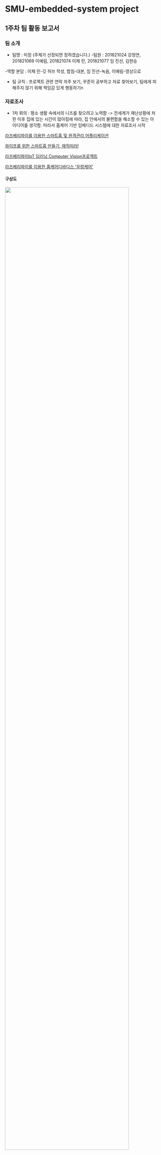 # SMU-embedded-system project

## 1주차 팀 활동 보고서

### 팀 소개
- 팀명 : 미정 (주제가 선정되면 정하겠습니다.)
-팀원 : 201821024 강정연, 201821069 이예림, 201821074 이채 린, 201821077 임 진선,  김현승

 -역할 분담 : 이채 린-깃 허브 작성, 합침-대본, 임 진선-녹음, 이예림-영상으로
- 팀 규칙 : 프로젝트 관련 연락 자주 보기, 꾸준히 공부하고 자료 찾아보기, 팀에게 피해주지 않기 위해 책임감 있게 행동하기n

### 자료조사
* 1차 회의 : 평소 생활 속에서의 니즈를 찾으려고 노력함 -> 전세계가 재난상황에 처한 이후 집에 있는 시간이 많아짐에 따라, 집 안에서의 불편함을 해소할 수 있는 아이디어를 생각함.
따라서 홈케어 기반 임베디드 시스템에 대한 자료조사 시작


[라즈베리파이를 이용한 스마트홈 및 원격관리 어플리케이션](https://1d1cblog.tistory.com/m/45)

[와이프를 위한 스마트홈 만들기, 매직미러!](https://youtu.be/0h0ULAXlm7w)

[라즈베리파이IoT 딥러닝 Computer Vision프로젝트](https://www.youtube.com/watch?v=6oBZPW8spgA)

[라즈베리파이를 이용한 홈케어디바디스 '우렁케어'](https://github.com/wjrmffldrhrl/UleungCare)

#### 구상도

<img src="https://user-images.githubusercontent.com/62593236/92331952-1b8a0b80-f0b5-11ea-8da9-a95e5b7da5ed.png" width="90%"></img>

* 문제점 : 홈케어와 하드웨어를 접목시키는 것이 어려움. 무인자동차를 기반으로 한 자동화 로봇을 통해 집 안의 상태를 확인하고, 앱으로 데이터를 전달하여 사람에게 알려주면 
앱을 통해 집안의 사물을 제어할 수 있도록(에어컨키기, 제습기키기, 조명키기 등)하려했으나,  앱을 통해 사물을 제어하는 기술의 성공가능성에 대한 의문점을 갖게 됨. 또, 로봇의 필요성에 대한 의문점이 생김( 집안의 상태를 알려준 뒤, 그 다음의 액션이 딱히 떠오르지않음). 홈케어와 하드웨어의 접목 외에 다른 아이디어를 생각해보기로하여 2차 회의 시작.


* 2차 회의 : 코로나 상황이 심각해짐에 따라 이 생활 속의 니즈가 떠오름. 아직 마스크를 필수로 챙겨야 하는 생활이 익숙치 않기 때문에
나이가 드신 분들을 포함한 많은 사람들이 마스크를 두고 나가 밖에서 급하게 새 마스크를 사는 일이 빈번하게 발생함.
이제 코로나는 빠른시일내에 사라지기 어려운 상황으로 보여짐으로 생활 속에서의 대처가 자연스러워짐.

#### 구상도 

<img src="https://user-images.githubusercontent.com/62593236/92330566-d6f97280-f0aa-11ea-99cc-64b3d537cc5f.png" width="90%"></img>

신발장 벽에 부착된 대시보드디바이스와 마스크 살균기 박스, 손소독제로 구성되어 있음.

외출 시 열감지 센서에 사람이 인식되면 대시보드에서 '마스크를 착용하세요'라는 멘트가 나오도록 설정하고, 
똑같이 집에 들어오는 것이 인식되면 대시보드에서 '소독제를 사용한 후 마스크를 살균기에 넣으세요'라는 멘트가 나오도록 설정할 것임.
대시보드에는 이 외에도 수동으로 살균기가 작동하도록 버튼이 제작돼있고, 코로나 관련 소식을 담아놓도록 제작할 것임.
(위는 초기 구상도이며, 기능을 더 추가하고 구체화 할 것임. 좀 더 시간을 들이면 더 나은 아이디어가 나올 것으로 예상됨.)

* 문제점 : 취지나 아이디어는 좋으나 프로젝트의 난이도가 쉬운 것 같음. 좀 더 난이도 있게 하고싶은 아쉬움이 남음.

기타 아이디어 : 미리 앱으로 등록한 내 커피 레시피를 얼굴인식을 통해 취향에 맞는 커피를 제조해주는 기계 (가정, 직장 등등에서 사용가능)

### 주제선정
후보
1. 홈케어 디바이스
2. 얼굴인식 기반 커피머신
3. 코로나 깜빡이 디바이스
(교수님의 조언이 필요합니다.)

### 회의과정

회의는 디스코드 프로그램 사용.

<img src="https://user-images.githubusercontent.com/62593236/92319405-bb627d80-f052-11ea-8499-92e8e4e24914.png" width="90%"></img>


## 2주차 팀 활동 보고서
-역할 분담 : 이채린 – 대본 작성, 이예림 – 자료조사 및 깃 허브 작성, 임진선 – 발표 영상 녹음, 김현승 – 자료조사 및 깃 허브 작성, 강정연 – 자료조사 및 깃 허브 작성 .

### 주제 선정
1주차에서 나온 얼굴인식 기반 커피머신 아이디어에서 기술적인 어려움과 구체적인 아이디어 구상에서 어려움을 겪어 이와 비슷한 새로운 아이디어 구상.

1번째 주제 : 1차 회의에서는 딥러닝을 기반으로 한 카메라로 사람 얼굴을 인식해 표정과 감정을 데이터로 받아들여 라즈베리파이로 데이터를 각각 분석해 그에 맞는 음료를 추천 및 뽑아주는 임베디드 시스템 설계. 음료 제작 기계는 아두이노를 사용해서 제작

구상도 

<img src="https://user-images.githubusercontent.com/70967826/93000087-e1ab8000-f560-11ea-87fd-2e28bfa5ca1a.png" width=70%></img>

### 자료 조사 

[파이썬 강좌 – 딥러닝으로 표정 인식하기](https://m.blog.naver.com/roboholic84/221633210887)

[얼굴 표정인식을 통한 사용자 감정 케어](https://ausome.tistory.com/6)

[라즈베리파이를 이용한 칵테일 제조기 알콜램프](https://youtu.be/WO7iVxId79U)

[라즈베리파이를 이용한 칵테일 제조기 알콜램프](http://eswcontest.or.kr/bbs/download.php?tbl=award&no=1411)

### 문제점
카메라로 사람 얼굴을 인식한 뒤 딥러닝을 통한 표정 인식 과정에서 다양한 표정을 성공적으로 데이터화 하는 기술의 성공가능성에 대한 의문점을 가짐. 

2번째 주제 : 라즈베리파이를 이용해 취향과 기호에 맞게 음료를 제조할 수 있는 기계와 그 기계를 직접 제어할 수 있는 어플리케이션 제작. 추가로 단순 음료 제조뿐만 아니라 원하는 레시피를 직접 입력하는 기능이나 원하는 시간에 맞춰 음료를 제조할 수 있는 예약 기능 등과 같은 기능 추가

구상도 

<img src="https://user-images.githubusercontent.com/70967826/93000083-dd7f6280-f560-11ea-96bb-edbb70e09a47.png" width=70%></img>
<img src="https://user-images.githubusercontent.com/70967826/93000085-e112e980-f560-11ea-874e-89cb617a038d.png" width=70%></img>
<img src="https://user-images.githubusercontent.com/70967826/93000086-e112e980-f560-11ea-921c-80cf74452647.png" width=70%></img>

### 자료 조사 

[라즈베리파이와 어플을 이용한 임베디드 시리얼 제조기](https://www.youtube.com/watch?v=iAL7O1oMXZU&feature=youtu.be)

[라즈베리파이 서브모터 음료 디스펜서](https://www.youtube.com/watch?v=Va_HRMmJt-g)

[Rasberry Pi Smart Bartender](https://youtu.be/2DopvpNF7J4)

[라즈베리파이 컨트롤러 자동 드링크 바텐더 분배](https://ko.howtodogood.com/49472-Raspberry-pi-Controller-Automatic-Drink-Dispensing-66)

[Make your own crude Cocktail Machine](https://www.youtube.com/watch?v=Z7GkGeZrb2Y)

[Cocktails based on your mood created by a Raspberry Pi bartender](https://www.youtube.com/watch?v=8q_5STFzJ6c)

문제점 : 부족한 기능 구성. 그러므로 복잡하고 높은 수준의 난이도에 맞는 추가적인 아이디어 구상이 필요함


### 회의 과정

회의는 디스 코드 프로그램 사용


## 3주차 팀 활동 보고서

- 역할분담 : 이채린,이예림 - 깃허브 작성, 강정연 - 대본작성, 임진선 - 녹음 및 영상제작

- 회의내용 

 2주차 회의에서 나왔던 2개의 주제와 2주차 보고서에 대한 교수님의 피드백을 바탕으로 최종 작품회의를 진행하였습니다.
 회의 중 ① 딥 러닝과 어플 또는 모니터를 만드는 계획과 ② 어플과 라즈베리 파이를 사용하여 기계를 만드는 계획 인 주제가 나 왔습니다. 
주제들의 기능성 이랑 난이도 체계를 고려해 주제를 선정 하여 아래와 같은 계획으로 진행할 예정입니다.

 카메라로 표정을 인식하는 딥 러닝 기술을 표정 정보를 받아옴. 
받아온 정보를 직접 제작한 어플에 전송함.
 1. 딥러닝을 통해 받아온 표정인식 정보
 2. 나이
 3. 성별
 4. 현재 날씨 등등
 표정인식 정보외에 위와같은 정보를 사용자로부터 받아 어플에 저장한 뒤, 데이터 통계를 통해 음료를 추천해준다.
 추천해준 음료를 기계가 라즈베리파이를 사용하여 만든 기계로 제조해준다.
 
 ### 전체 흐름도 예시
 
 어플에 있는 두 가지 선택지 중 자신이 원하는 기능을 선택한다.
 
 만약 내가 내 레시피에 따른 음료를 만들고싶다면, choosing a recipe 를 누르고 2주차 보고서에 있는 구상도에 맞춰 진행하면 된다.
 
 <img src="https://user-images.githubusercontent.com/62593236/93715219-0c21bc80-fba3-11ea-9674-30b6f742edd9.png" width="30%"></img>
 
 만약 추천음료를 받고싶다면 recommend drinks를 누르고 기계에 부착된 카메라에 얼굴을 갖다댄다. 
 
 <img src="https://user-images.githubusercontent.com/62593236/93715301-763a6180-fba3-11ea-8b15-086fc508d50f.png" width="40%"></img>
 
 얼굴이 인식되어 표정분석 결과가 어플에 띄워지면 설문을 진행하고 save를 누르면 추천음료가 나온다.
 
 <img src="https://user-images.githubusercontent.com/62593236/93715374-d7facb80-fba3-11ea-8978-95c7e3c77a20.png" width="70%"></img>

 ### 역할 분담 및 계획

- 역할 분담 : 딥러닝 - 강정연, 김현승  /  기계제조 - 이예림, 임진선  /  어플 - 이채린

1. 딥러닝 : 라즈베리파이와 카메라를 연결해 사용자의 얼굴을 데이터로 받아들이는 것을 할 계획입니다.
2. 기계제작 : 라즈베리파이를 사용해 음료를 제조할 수 있는 기계를 만들 계획입니다.
3. 어플 : 전체적인 어플 틀을 만들어 딥러닝 정보를 가져올 수 있게 만들 계획입니다.

 

### 회의 과정
회의는 디스코드 프로그램 사용

# 4주차 팀 활동 보고서

- 역할 분담 : 깃허브작성 - 김현승, 대본 작성 - 이예림,  녹음 및 영상 제작 - 임진선

## 팀 구성

팀명 : Make your drinks(팀장 : 이채린)

딥러닝 - 강정연, 김현승

기계 제조 - 임진선, 이예림

어플 - 이채린

## 회의 내용

1. 음료는 아이스 아메리카노, 바닐라 라떼, 헤이즐넛 라떼, 아이스티, 포도주스, 오렌지주스로 7종류의 음료로 결정하였습니다.
총 필요한 재료는 커피 원액, 아이 스티 원액, 물, 우유, 헤이즐넛 시럽, 바닐라 시럽, 포도 주스, 오렌지 주스가있습니다.

2. 기계 제작시 아두이노와 라즈베리파이 둘 중 무엇을 사용할지 고민하다 회의 결과 라즈베리파이를 사용하기로 했다.
이 기계를 개인용으로 사용할지 상업용으로 사용할지 회의했는데 상업용으로 사용하기로 결정이 났다.

3. 2주차에서 다뤘던 시간예약을 활용하는 기능은 사용하지 않기로 결정했다.


## 이번 주 활동 내용
### 딥러닝

1.라즈베리파이 설치
sd카드에 https://www.raspberrypi.org/downloads/ 링크에서 다운받은 라즈베리파이os 설치
sd카드를 라즈베리파이3 모델에 꽂아준 뒤 라즈베리파이와 컴퓨터용 모니터를 hdmi로 연결

2.라즈베리파이 웹캠 연결

<img src="https://user-images.githubusercontent.com/70967826/94369747-911e5000-0126-11eb-821b-10bd56809e44.png" width=50%></img>

라즈베리파이 웹캠을 usb로 연결 후 fswebcam명령어를 이용해 사진촬영 동작 코드 작성

<img src="https://user-images.githubusercontent.com/70967826/94369771-b612c300-0126-11eb-991f-875450fd06e4.png" width=50%></img>

라즈베리파이와 웹캠을 위 와 같은 명령어로 촬영한 사진

3.opencv 설치

실시간 동영상 촬영과 촬영 하는 동시에 얼굴을 인식하기 위한 opencv 프로그램 설치

http://makeshare.org/bbs/board.php?bo_table=raspberrypi&wr_id=92

위 링크에 나온 내용을 토대로 opencv설치

<img src="https://user-images.githubusercontent.com/70967826/94369779-c034c180-0126-11eb-99f2-0e8f9701e06e.png" width=50%></img>

opencv가 정상적으로 설치됬는지 확인

### 기계 제조

기계 제작에 필요한 재료들을 생각해본 후 교수님께 재료들을 어떤 방법으로 구매할 수 있는지 피드백을 구함

### 어플

앱 로딩화면이 2초 나타난 후 메인페이지 화면으로 이동

<img src="https://user-images.githubusercontent.com/70967826/94380278-e03ca300-016f-11eb-8733-66ea4765b4de.png" width=30%></img>

구상도대로 음료 추천받기와 직접 제조하기 버튼을 만들어 사용자에게 선택할 수 있게 함 firebase와 app을 연동시켜놓았음.

<img src="https://user-images.githubusercontent.com/70967826/94380288-eaf73800-016f-11eb-85e0-3bec4d86b568.png" width=30%></img>


## 다음 주 활동 계획
### 딥러닝
라즈베리파이와 opencv 프로그램을 이용해 동영상 촬영 및 얼굴인식 기능 구현
### 기계 제조
기계제작팀은 여태까지 회의했던 내용을 토대로 구상도를 구상해 그려보고, 기계제작에 필요한 재료와 부품들을 찾아본 후 다음 회의를 통해 구체적인 구상도를 구상한 후 제작에 필요한 재료와 부품들을 찾아 목록을 만들어 교수님께 제출할 계획입니다.
### 어플
설문조사 폼 구성 및 안드로이드와 파이어베이스 연결하여 데이터 저장

## 5주차 팀 활동 보고서

- 역할 분담 : 강정연 - 깃허브작성, 이채린 - 대본작성, 김현승 -발표 녹음 및 영상 제작

## 회의 내용
 1. 기계 구상 과정에서 음료 제어에 사용할 부품에 대한 두 가지 방안 고려.
  - 워터 펌프를 이용한 제어 : 아두이노 워터 펌프를 쉽게 제어하기 위한 아두이노 모터 드라이브 사용. 모터 드라이버 제어를 위한 코딩과 그 후 모터와 기압차를 이용해 아두이노
                             워터 펌프를 통해 음료를 빨아들이는 방법 구상. 워터 펌프에 관한 정확한 부품 종류와 가격에 대한 추가적인 조사 예정
                             
  - 서보 모터를 위한 제어 : 음료 배출구를 호스로 제작한 뒤, 아두이노 서보 모터의 움직임을 제어할 수 있는 코드를 작동해 호스 제어. 정상적인 음료 배출을 위한 호스와 
                          서보 모터의 결합 방법 구상 예정.
                          
 2. 라즈베리파이와 카메라의 정상적인 작동에 계속해서 문제가 생기기 때문에 문제 해결을 위한 추가적인 방법 모색과 추가로 필요한 부품을 구매해 라즈베리파이 환경구축에
    지장이 없도록 노력 필요.

 3. 위 두 내용에서 추가로 구매가 필요하다고 생각이 되는 부품 정리.(라즈베리파이캠,랜 케이블, 아두이노 서보 모터, 아두이노 워터 펌프, 아두이노 모터 드라이버.. 등)

## 이번 주 활동 내용

### 어플

- 음료 레시피 선택을 위한 폼 구성 및 안드로이드와 파이어베이스를 연결하여 데이터 저장이 가능하도록 제작.

<img src="https://user-images.githubusercontent.com/70554317/95019739-17e0a900-06a2-11eb-9cd5-014b5cd5db97.png" width=30%></img>

음료 종류별로 버튼을 설정하여 페이지마다 자신이 원하는 레시피를 제조할 수 있도록 제작.

<img src="https://user-images.githubusercontent.com/70554317/95019767-39419500-06a2-11eb-95fd-f81e29d13351.png" width=30%></img>

음료 카테고리를 선택한 뒤 음료 제조에 필요한 물과 커피원액의 입력 및 사람마다 데이터 저장을 위한 이름을 입력할 수 있도록 제작 ,
그 후 start버튼을 누르면 기계가 작동하도록 제작.

<img src="https://user-images.githubusercontent.com/70554317/95019780-465e8400-06a2-11eb-8fe5-6c471b4878bc.png" width=30%></img>

위에서 입력한 정보들을 버튼을 누름과 동시에 Firebase Realtime database에 데이터가 저장되도록 설정.     

### 딥러닝

- 라즈베리파이와 웹캠을 연결해 웹캠이 사람 얼굴을 찾아 얼굴만 인식이 가능하도록 가동.

<pre>
$ sudo apt-get install git
$ git clone https://github.com/insung3511/OpenCV_Face_detection_code.git
$ cd openCV_Face_detection_code/openCV_EYE/
$ python face_eye_detection.py
</pre>
</br>

웹캠과 정상적으로 연결된 라즈베리파이에 명령어로 소스를 가져오기위한 프로그램을 sudo apt-get install git로 다운로드.
git clone명령어로 웸캡 작동을 위한 소스 프로그램을 가져와 로컬에 복사본을 생성.
opencv프로그램을 python을 이용하여 카메라가 사람 얼굴을 인식하도록 실행.

(라즈베리파이 작동 환경에서 문제가 생겨  연결 문제를 해결한 뒤 활동 과정과 활동 사진 캡처가 불가능하여 추후에 재업로드 예정)

### 기계 제조

- 구체적인 구상도 제작과 그에 관한 부품 조사와, 각 부품에 따른 기능 구상

<img src="https://user-images.githubusercontent.com/70554317/95021237-bcff7f80-06aa-11eb-8320-2e4af7897c96.jpg" width=90%></img>

아두이노 워터 펌프를 이용해 음료가 담긴 병에서 기압차와 모터를 이용해 음료를 배출해내는 방법 구상.

<img src="https://user-images.githubusercontent.com/70554317/95021271-f9cb7680-06aa-11eb-8d5a-44f254b6435e.jpg" width=80%></img>

아두이노 서보 모터를 이용한 호스제어를 통해 음료 배출을 제어하는 방법 구상.

제품 구매 시 서보 모터와 워터 펌프 두가지를 다 구매해 각각 제작후 가동해본뒤, 기계 작동에 지장이 없는쪽으로 부품을 선택해 제작 예정.

## 6주차 팀 보고서

- 역할 분담 : 강정연 - 깃허브작성, 김현승 - 대본작성, 임진선 -발표 녹음 및 영상 제작

## 이번주 활동 

### 딥 러닝

- 딥 러닝에서의 정상적인 데이터셋 활동이 시작되면 그에 맞춰 데이터를 받아올 수 있는 방법 연구 예정.

정상적인 프로그램 설치를 위해 기본적으로 라즈베리파이 업데이트 및 업그레이드를 해줌.

<pre>
$ sudo apt-get update
$ sudo apt-get upgrade
</pre>
</br>

웹 서버로부터 Miniconda3 설치 프로그램 콘텐츠를 가져오기 위해 wget명령어를 사용해 Miniconda3 설치 프로그램 패키지 다운.

<pre>
$ wget http://repo.continuum.io/miniconda/Miniconda3-latest-Linux-armv7l.sh
</pre>
</br>

md5sum명령어를 이용하여 다운로드한 파일의 이상유무 확인.

<pre>
$ sudo md5sum Miniconda3-latest-Linux-armv7l.sh
</pre>
</br>

다운받은 Miniconda3 설치 프로그램 실행하여 Miniconda3 설치(설치 파일 경로 = /home/pi/miniconda3).

<pre>
$ sudo /bin/bash Miniconda3-latest-Linux-armv7l.sh
</pre>
</br>

설치가 완료된 후 nano 편집기로 Miniconda3 실행파일에 들어감(본 파일의 끝에 export PATH="/home/pi/miniconda3/bin:$PATH" 추가).

<pre>
$ sudo nano /home/pi/.bashrc
</pre>
</br>

실행파일 실행.

<pre>
$ source ~/.bashrc
</pre>
</br>

conda --version을 입력해 정상적으로 설치 되었음을 확인.

![2020-10-11-235521_631x449_scrot](https://user-images.githubusercontent.com/70554317/95682567-d2cbf200-0c20-11eb-901e-dd49ec462439.png)

- 아나콘다 설치 후 실행 과정에서 이전에 설치한 opencv프로그램 작동이 안됨, 그 이유가 웸캠 실행에 필요한 파이썬 버전이 아나콘다와 opencv 서로 안맞음. 이 문제 해결 완료 후 본격적인 딥 러닝 활동 시작 예정.

### 기계 제조

- 음료 제조 기계에 필요한 구상 완성과 그에 맞는 부품 구매. 

<img src="https://user-images.githubusercontent.com/70554317/95021237-bcff7f80-06aa-11eb-8320-2e4af7897c96.jpg" width=90%></img>

<img src="https://user-images.githubusercontent.com/70554317/95021271-f9cb7680-06aa-11eb-8d5a-44f254b6435e.jpg" width=80%></img>

부품 목록(표기된 가격은 배송비가 포함되어 있는 가격이 아닙니다.)

부품 | 상세 | 가격 | 참고 
---- | ---- | ---- | ----
우드락 | 5T 60x90cm 10장 비접착 1개 | 15000원 | https://smartstore.naver.com/dnara/products/2309183053
우드락본드 | 2개 | 2400원 | https://smartstore.naver.com/dnara/products/2478819744
하드보드지 | 2절지 5장 1개 | 7500원 | https://smartstore.naver.com/dnara/products/2441815695
워터펌프 & 실리콘 호수 | (옵션선택) 흡입구, 토출구호스 둘 다  1m(d5 X D8 X 1.5T) 1개 | 15,950원 | https://www.devicemart.co.kr/goods/view?no=1326767
서보모터 | 1개 | 6800원 | http://m.techshenzhen.com/goods/goods_view.php?goodsNo=1000000605
글루건 & 글루스틱 | GR-20 글루건 1개 7.3 투명 (10개/26cm)  1개 | 7300원 | https://daisomall.co.kr/shop/goods_view.php?id=0001763633&cid=&depth=&search_text=%EA%B8%80%EB%A3%A8%EA%B1%B4

- 본 부품들이 도착한 뒤 본격적인 기계 제조에 앞서 본 부품들의 작동 원리와 작동을 위한 지식과 정보를 찾아보고 공부할 예정.

### 어플

- 음료 선택을 위한 폼 구성에서 추가로 메뉴 구성.

<img src="https://user-images.githubusercontent.com/70554317/95695215-e30bbd80-0c70-11eb-9bf5-9f9b4ca25a42.png" width=30%></img>

<img src="https://user-images.githubusercontent.com/70554317/95695236-059dd680-0c71-11eb-865b-9fc8c128412c.png" width=30%></img>

<img src="https://user-images.githubusercontent.com/70554317/95695246-11899880-0c71-11eb-8872-3e132aef05f0.png" width=30%></img>

<img src="https://user-images.githubusercontent.com/70554317/95695252-19e1d380-0c71-11eb-9264-01618b543584.png" width=30%></img>

- 딥 러닝에서의 정상적인 데이터셋 활동이 시작되면 그에 맞춰 데이터를 받아올 수 있는 방법 연구 예정.


## 7주차 팀 보고서

 - 역할 분담 : 이예림 - 깃허브작성, 강정연 - 대본작성, 임진선 - 발표 녹음 및 영상 제작

## 이번주 활동

### 딥 러닝
 - 라즈베리파이와 노트북 랜선연결을 시도하였음.
 - 딥 러닝에 필요한 라이브 코드와 딥 러닝에 필요한 통계 데이터와 문서를 공유하기 위해 라즈베리파이에 jupyter notebook 설치하였음.

설치에 필요한 라즈베리파이 업데이트를 해줌.

<pre>
$ sudo apt-get update
</pre>
</br>

설치에 필요한 python 라이브러리들을 설치해줌.
또한, pip도 최신버전으로 업그레이드까지 해준 뒤 재부팅을 해줌.

<pre>
$ sudo apt-get install python3-matplotlib -y
$ sudo apt-get install python3-scipy -y
$ sudo pip3 install --upgrade pip
$ sudo reboot
</pre>
</br>

재부팅이 완료되면 pip를 이용하여  jupyter notebok을 설치해줌.

<pre>
$ sudo pip3 install jupyter
</pre>
</br>

jupyter notebook 실행을 위한 명령어를 입력해줌. (라즈베리파이의 ip주소는 ifconfig명령어로 확인)
실행할 때 ip주소를 지정해주고 ssh 연결 상태이므로 "--no-browser" 플래그를 통해 인터넷 창이 켜지지 않도록 함.
그렇지 않으면 display관련 에러가 나면서 jupyter notebook이 꺼짐

<pre>
$ jupyter-notebook --ip="라즈베리파이 ip 주소" --no-browser
</pre>
</br>

위의 명령어를 입력하면 다음과 같은 내용이 출력됨

<pre>
[I 11:42:23.596 NotebookApp] Writing notebook server cookie secret to /run/user/1000/jupyter/notebook_cookie_secret
[I 11:42:33.408 NotebookApp] Serving notebooks from local directory: /home/pi
[I 11:42:33.409 NotebookApp] The Jupyter Notebook is running at:
[I 11:42:33.409 NotebookApp] 
http://192.168.0.17:8888/?token=4aaf5f14fa5d7c93bb0c49c16ae3d0af5d106ea465a2e771
[I 11:42:33.409 NotebookApp] Use Control-C to stop this server and shut down all kernels (twice to skip confirmation).
[C 11:42:33.431 NotebookApp]

    To access the notebook, open this file in a browser:
        file:///run/user/1000/jupyter/nbserver-9071-open.html
    Or copy and paste one of these URLs:
        http://192.168.0.17:8888/?token=4aa**********
</pre>
</br>

http://192.168.0.17:8888/?token=4aaf5f14fa5d7c93bb0c49c16ae3d0af5d106ea465a2e771
부분에 해당하는 URL로 들어가면 jupyter notebook이 실행됨.

![image](https://user-images.githubusercontent.com/70791411/96401969-c0008100-120f-11eb-968f-eb2d70b4a4cb.png)


 - 라즈베리파이와 휴대폰을 서로 스트리밍 하기위해 uv4l프로그램을 라즈베리파이에 설치할 예정.
 - 라즈베리파이와 노트북 랜선 연결을 계속 시도해볼 예정

### 기계 제조
 - 두 개의 구상도 중 워터펌프를 사용하여 기계를 제조하는 구상도로 확정하였고 라즈베리파이를 이용하여 워터펌프를 제어하여 기계를 제작하는 것으로 확정함.

![기계구상도도안1](https://user-images.githubusercontent.com/70791411/96402133-15d52900-1210-11eb-9687-0fe3f9599563.jpg)

 - 기계 제조에 앞서 라즈베리파이를 사용하여 워터펌프를 제어할 수 있는 방법과 지식, 정보에 대해 찾아보고 공부할 예정.

### 어플

핸드폰에서 카메라를 스트리밍 하기위해 라즈베리파이에 uv4l 드라이버를 설치함. (아래 코드는 설치코드)

<pre>
$ sudo apt-get install uv4l uv4l-raspicam
$ sudo apt-get install uv4l-raspicam-extras
</pre>
</br>

서비스를 시작 및 종료하는 명령어

시작하는 명령어

<pre>
$ sudo service uv4l_raspicam restart
</사전>
</pre>

원하는 옵션으로 시작하는 명령어

<pre>
$ uv4l —driver raspicam —auto-video_nr —width 640 —height 480 —encoding jpeg
</사전>
</pre>

강제종료하는 명령어

<pre>
$ sudo pkill uv4l
</pre>
</br>

스트리밍 서버를 위한 패키치를 설치함

<pre>
$ sudo apt-get install uv4l-server uv4l-uvc uv4l-xscreen uv4l-mjpegstream uv4l-dummy uv4l-raspidisp
</pre>
</br>

안드로이드 스튜디오에 웹뷰 추가해서 
http://라즈베리파이주소/stream/video.mjpeg 에 들어가면 카메라가 보고있는 화면이 뜸.

 - 안드로이드 핸드폰을 전달받아 안드로이드 핸드폰에 만든 앱을 연결 해보고 연결 시키기 등을 해볼 예정.

## 8주차 팀 보고서

### 딥 러닝

- 휴대폰 안드로이드와 아즈베리파이의 웹캠을 실시간 스트리밍 시키기 위해 라즈베리파이에 uv4l프로그램 설치.

uv4l프로그램 버전 설정을 위한 명령어 입력.
<pre>
$ curl http://www.linux-projects.org/listing/uv4l_repo/lpkey.asc | sudo apt-key add -
</pre>
<br>

sources.list 파일에 다음을 추가.
<pre>
$ sudo nano /etc/apt/sources.list
// 아래 내용 추가
deb http://www.linux-projects.org/listing/uv4l_repo/raspbian/stretch stretch main
</pre>
<br>

소스를 바꿔주었으므로 전체적인 시스템 update 진행.
<pre>
$ sudo apt-get update
</pre>
<br>

uv4l 설치.
<pre>
$ sudo apt-get install uv4l uv4l-raspicam
</pre>
<br>

드라이버 로드를 위한 패키지 설치.
<pre>
$ sudo apt-get install uv4l-raspicam-extras
</pre>
<br>

서비스 시작 및 종료 명령어.
<pre>
// 시작
$ sudo service uv4l_raspicam restart
// 원하는 옵션으로 시작
$ uv4l —driver raspicam —auto-video_nr —width 640 —height 480 —encoding jpeg   
// 강제종료
$ sudo pkill uv4l      
</pre>
<br>

스트리밍 서버를 위한 패키지 설치.
<pre>
$ sudo apt-get install uv4l-server uv4l-uvc uv4l-xscreen uv4l-mjpegstream uv4l-dummy uv4l-raspidisp     
</pre>
<br>


웹캠관련 명령어.
<pre>
// 펌웨어 업데이트하기
$ sudo rpi-update
// 웹캠이 인식됐는지 확인하기
$ v4l2-ctl -V
// uv4l로 웹캠화면 한번 찍기
$ dd if=/dev/video0 of=snapshot.jpeg bs=11M count=1  
</pre>
<br>

웹에서 스트리밍 하기 위해서는 "http://라즈베리파이ip:8080"으로 접속(파이캠은 8080, 웹캠은 8090).
위 과정에서 설치하기이전 라즈베리파이캠을 인식 시켜야 되는데 라즈베리파이캠 인식 불가로 프로그램 실행하지 못하였음.

### 기계 제조

- 이전에 주문한 부품 수령 및 확인.
- 본격적인 제조에 앞서 구체적인 원리와 정보 등 공부 예정.

### 어플

- 어플 제작에 요구되는 환경과 다른 활동과의 진도가 맞지 않아 추가적인 활동 진행하지 못하였음. 
- 추가로 어플의 전체적인 폼 디자인적 요소 구성과 세부적인 요소 구상 예정

시험기간으로 인해 많은 양의 활동을 못하였음. 다음 주 부터 빠른 속도로 프로젝트 진행 예정. 

## 9주차 팀 보고서 

### 딥 러닝

라즈베리파이에 필요없는 다수의 프로그램 다운된게 너무 많아 라즈베리파이 내에서 시스템이 너무 엉켜서 라즈베리파이 sd카드를 포멧하고 이전에 했던 과정을 반복하였음

### 기계 제조

![image](https://user-images.githubusercontent.com/70967826/97831743-48a11600-1d14-11eb-9eeb-0a89b93f9bd9.png)

구상도는 위에와 같이 진행하기로 함.
아두이노와 라즈베리파이 둘 중 아두이노를 사용하여 만들기로 함.
음료는 아메리카노, 아이스티, 바닐라라떼, 헤이즐넛라떼, 오렌지주스, 포도주스로 정했었는데 여러개의 워터펌프 제어를 할 때에 아두이노가 버티지 못할 상황을 대비해 음료와 재료의 개수를 줄임.
재료는 아메리카노원액, 아이스티원액, 시럽1가지 (바닐라시럽 또는 헤이즐넛시럽), 주스 1가지, 물, 우유로 확정.
재료를 담을 병으로는 일회용 플라스틱 생수병을 선택함.
기계의 크기는 생수병에 기준을 맞춰서 생수병 6개까지 들어갈 수 있도록 만들었음.
생수병의 높이는 20.5cm, 너비는 6.2cm로, 너비는 생수병 6개가 들어갈 수 있도록 6.2 * 6으로 계산 후 양쪽으로 +5cm를 더해 총 48cm로 제작하였음.
높이는 생수병 높이+높이의 반으로 20.5+10.5로 계산해 총 31cm로 제작하였음.

![image](https://user-images.githubusercontent.com/70967826/97831772-55256e80-1d14-11eb-86ea-ab5861348585.png)

제작과정은 아래 사진과 같음.

정확한 치수를 정해 재단함

![image](https://user-images.githubusercontent.com/70967826/97831780-60789a00-1d14-11eb-8eab-454650cde818.png)

우드락본드와 글루건으로 붙임	

![image](https://user-images.githubusercontent.com/70967826/97831788-640c2100-1d14-11eb-9f6b-42f8f8810cf1.png)

전체적인 틀은 완성

![image](https://user-images.githubusercontent.com/70967826/97831792-65d5e480-1d14-11eb-83cd-2c0966cac8de.png)

재료가 든 병을 버틸 수 있는지 실험함

![image](https://user-images.githubusercontent.com/70967826/97831794-68383e80-1d14-11eb-903b-49bc38401504.png)


못버티는 거 확인 후 밑 바닥을 덧댐
우드락위에 하드보드지 두장과 우드락 하나를 더 더해 단단하게 만듬 물이 든 6개의 병으로 실험했을 때 버팀

![image](https://user-images.githubusercontent.com/70967826/97831795-6a9a9880-1d14-11eb-996f-363a9e3cb6c1.png)

지금까지 현황
앞면

![image](https://user-images.githubusercontent.com/70967826/97831801-6ec6b600-1d14-11eb-860f-f2cbc0b6cd11.png)

뒷면

![image](https://user-images.githubusercontent.com/70967826/97831803-70907980-1d14-11eb-88ca-c6f9a148534b.png)

![image](https://user-images.githubusercontent.com/70967826/97831807-72f2d380-1d14-11eb-8bd9-cbe876922c5c.png)

호수와 아두이노, 워터펌프까지 전부 연결 후 마지막에 호수와 아두이노, 워터펌프가 보이지 않도록 윗쪽을 가려주고 재료가 든 병이 기계에서 벗어나지 않도록 밑쪽도 가려줄 예정


다음 주에는 드라이버쉴드를 사용해 워터펌프가 작동하는지 테스트 후 워터펌프를 작동시킬 코드를 짜고 추가적으로 필요한 부품들을 정리해 주문할 예정.


### 어플

안드로이드 스튜디오로 진행한 프로젝트를 핸드폰에 연결해서 엡을 이용해 직접 구동시켰음 다음주에는 딥러닝팀과 같이 진행할 예정

## 10주차 팀 활동 보고서

### 딥 러닝
uv4l 드라이브로 카메라 스트리밍 과정에서 파이캠으로 영상을 연결하는 방법이 중간에서 오류없이 잘 전송되기 때문에 
카메라 얼굴인식을 파이캠으로 동작하는 것으로 변경(이전까지는 웹캠 사용)
파이캠을 연결한 뒤 정상적인 연결 확인을 시도했지만 파이2개 모두 계속적인 연결 오류 메시지가 뜸

밑의 사진처럼 메시지에서 supported=1 detected=1과 같이 떠야 정상

<img src="https://user-images.githubusercontent.com/62593236/98489773-c9ab6080-2272-11eb-8cf3-3de68fe4c2ee.png" width="50%"></img>

오류의 원인을 파이캠의 FFC케이블의 문제라고 판단하여 새로운 파이캠을 구매함

파이캠이 도착하기 전까진 이전에 사용하던 라즈베리파이의 동작 문제로 새로운 라즈베리파이에 opencv를 새로 다운로드하여 사용할 예정임

### 어플

기계팀과 딥러닝팀에서 아두이노와 라즈베리파이가 미완성되어 어플과 연동시킬 수 없어 디자인만 수정하였음

<img src="https://user-images.githubusercontent.com/62593236/98501630-2454b480-2293-11eb-86ab-294a4c8740af.png" width="30%"></img>


### 기계제조

아두이노와 워터펌프를 연결해 먼저, 테스트를 진행

노트북에 Arduino 프로그램을 설치하고, usb 드라이버를 설치함. 

<img src="https://user-images.githubusercontent.com/62593236/98489977-7685dd80-2273-11eb-84eb-e323d6f338ac.png" width="30%"></img>
<img src="https://user-images.githubusercontent.com/62593236/98490057-b351d480-2273-11eb-8f3f-1ebe22d2b4fb.png" width="30%"></img>

워터펌프를 동작시킬 코드를 찾아 진행하였고, 우선 구매한 1개의 워터펌프로 진행함. 
잠깐 빌려온 부품(모듈과 전원선의 연결)을 통해 아두이노를 동작시킬 수 있었고, 
핀번호, delay 함수를 통해 워터펌프의 동작시간을 설정할 수 있었음. Low로 정지가능함을 확인함.
호스를 워터펌프에 연결하여 물로 테스트를 진행하였으며,
이를 통해 물을 흡입하고 배출하는 과정에서 이상이 없음을 확인하였음.

아두이노와 워터펌프동작을 위해 필요한 프로그램 설치와 실제 테스트를 진행한 상태임.

<img src="https://user-images.githubusercontent.com/62593236/98490140-f7dd7000-2273-11eb-9a07-7da7a634ea54.png" width="20%"></img>

다음주에는 1개의 펌프의 작동이 원활하였으므로, 
추가로 어러개의 펌프를 제어하기 위해 릴레이 모듈과 펌프, 호스를 추가주문할 계획이며, 
전원선을 받아 다수의 펌프작동을 원활하게 동작시킬 수 있도록 그에 맞는 코딩을 시도할 예정임.

## 11주차 팀 활동 보고서

### 딥 러닝

- 라즈베리파이카메라 재주문 후 라즈베리파이와 정상적인 연결을 해준 뒤 uv4l 스트리밍 재시도.

이전에 했던 라즈베리파이에 uv4l 설치를 재진행.

uv4l프로그램 버전 설정을 위한 명령어 입력.
<pre>
$ curl http://www.linux-projects.org/listing/uv4l_repo/lpkey.asc | sudo apt-key add -
</pre>
<br>

sources.list 파일에 다음을 추가.
<pre>
$ sudo nano /etc/apt/sources.list
// 아래 내용 추가
deb http://www.linux-projects.org/listing/uv4l_repo/raspbian/stretch stretch main
</pre>
<br>

소스를 바꿔주었으므로 전체적인 시스템 update 진행.
<pre>
$ sudo apt-get update
</pre>
<br>

uv4l 설치.
<pre>
$ sudo apt-get install uv4l uv4l-raspicam
</pre>
<br>

드라이버 로드를 위한 패키지 설치.
<pre>
$ sudo apt-get install uv4l-raspicam-extras
</pre>
<br>

서비스 시작 및 종료 명령어.
<pre>
// 시작
$ sudo service uv4l_raspicam restart
// 원하는 옵션으로 시작
$ uv4l —driver raspicam —auto-video_nr —width 640 —height 480 —encoding jpeg   
// 강제종료
$ sudo pkill uv4l      
</pre>
<br>

스트리밍 서버를 위한 패키지 설치.
<pre>
$ sudo apt-get install uv4l-server uv4l-uvc uv4l-xscreen uv4l-mjpegstream uv4l-dummy uv4l-raspidisp     
</pre>
<br>

웹에서 스트리밍 하기 위해서는 "http://라즈베리파이ip:8080"으로 접속(파이캠은 8080, 웹캠은 8090).

위 주소로 접속하면 밑과 같은 uv4l페이지가 나옴.

<img src="https://user-images.githubusercontent.com/70554317/99212654-fd582e80-280e-11eb-95fe-bee3250684fe.png" width="50%"></img>

본 메뉴에서 MJPEG/Stills stream이 나와있는 메뉴를 선택하면 밑과 같이 실시간 스트리밍이 진행된다.

<img src="https://user-images.githubusercontent.com/70554317/99212879-88392900-280f-11eb-84a5-d3630880d857.png" width="50%"></img>

### 어플

- 이전까지 딥 러닝에서의 스트리밍 과정이 진행되지 못하였기 때문에 파이를 이용해 opencv 설치 및 작동과 딥 러닝 관련 자료 검색등을 함.
- 기계팀과 어플과의 연동 및 부품관련 주기적인 회의 진행함.

### 기계제조

- 부품 주문 과정에서 착오가 생긴 이유로 인해 몇번의 회의를 거친뒤, 부품 재주문이 이루어질 예정.
- 이전에 구상하였던 구상도 확인 및 부품에 맞게 구상도를 재수정함.

## 12주차 팀 활동 보고서

### 머신 러닝

 - 지난주에 접속한 스트리밍 서버를 어플과 연동될 수 있게 스트리밍 서버에 고정 ip할당을 하였음.
 - 원래 표정인식으로 인한 감정 추출 후 데이터를 저장하려고 했으나 더욱더 정삭적인 데이터 추출과 상용화적인 부분을 위해 사람 얼굴인식을 기반으로한 데이터 추출로 변경 예정.

### 어플

 - 안드로이드에 webview를 추가하여 파이캠이 스트리밍 될 수 있도록 구현함.

<img src="https://user-images.githubusercontent.com/70791411/99930579-eaa4a300-2d94-11eb-9783-b678b7f73fb6.png" width="50%"></img>

<구현코드>

<img src="https://user-images.githubusercontent.com/70791411/99930604-04de8100-2d95-11eb-9422-02d4661e6ff6.png" width="50%"></img>

### 기계제조

 - 회의 후 결졍 된 부품들을 재주문 후, 전달받음
 - 구매한 워터펌프와 드라이버쉴드가 작동이 되는지 테스트 후 아두이노와 워터펌프를 연결한 후 실행코드 작성 및 부품 납땜 후 기계에 부착할 예정.

## 13주차 팀 활동 보고서

### 머신 러닝

- 라즈베리파이의 외부 스트리밍을 완료 시킨후 얼굴 인식 기반 데이터셋을 하기 이전 스트리밍내에서 얼굴 인식을 시도함.
  
- 얼굴 인식 및 인식한 얼굴의 데이터 수집을 하기 위한 opencv에서 제공하는 xml형태의 이미지 모델인 haarcascade_frontalface_default.xml을 
  라즈베리파이에 다운.
  
- 라즈베리파이에 얼굴 인식을 위한 코드 작성
  
<pre>
import numpy as np
 import cv2
 faceCascade = cv2.CascadeClassifier('Cascades/haarcascade_frontalface_default.xml')
 cap = cv2.VideoCapture(0)
 cap.set(3,640) # set Width
 cap.set(4,480) # set Height
 while True:
   ret, img = cap.read()
   gray = cv2.cvtColor(img, cv2.COLOR_BGR2GRAY)
    faces = faceCascade.detectMultiScale(
       gray,     
       scaleFactor=1.2,
       minNeighbors=5,     
       minSize=(20, 20)
   )
   for (x,y,w,h) in faces:
       cv2.rectangle(img,(x,y),(x+w,y+h),(255,0,0),2)
       roi_gray = gray[y:y+h, x:x+w]
       roi_color = img[y:y+h, x:x+w]  
   cv2.imshow('video',img)
   k = cv2.waitKey(30) & 0xff
   if k == 27: # press 'ESC' to quit
       break
cap.release()
cv2.destroyAllWindows()   
</pre>
<br>

- 작성한 코드를 파이썬으로 실행한 화면.

<img src="https://user-images.githubusercontent.com/70554317/100547461-3df18680-32aa-11eb-94e2-1b84d9d8c47d.PNG" width="50%"></img>

- 위 코드에서 카메라 영상을 스트리밍 서버안에서 켜기 위해 cap = cv2.VideoCapture(0)코드를 
  cap = cv2.VideoCapture("http://"raspi-ip:8080/stream/video.mjpeg")로 변경 하였으나 통신이 원활하지 못해 영상 송출이 안되는 문제를 해결 진행중.

### 기계 제조

- 아두이노에 드라이버쉴드를 부착하고, 워터펌프 4개 연결함.

<img src="https://user-images.githubusercontent.com/70554317/100547608-0f27e000-32ab-11eb-8b77-5822799ebe01.png" width="50%"></img>

- 모터당 순서를 설정 해준 후, 속조를 설정해줌.

<img src="https://user-images.githubusercontent.com/70554317/100547639-35e61680-32ab-11eb-9a7e-a4915b5febaa.png" width="50%"></img>

- 4개의 워터펌프를 작동시킬 코드를 작성함.

<img src="https://user-images.githubusercontent.com/70554317/100547663-531ae500-32ab-11eb-80a1-a6a7a292485e.png" width="50%"></img>

- 순서를 설정해준 모터에 이름을 설정해줌.

<img src="https://user-images.githubusercontent.com/70554317/100547695-7cd40c00-32ab-11eb-887a-fae3f094abfe.png" width="50%"></img>

- 설정한 이름을 시리얼 모니터를 실행해 입력했을 때, 입력받은 이름의 모터가 작동함.

<img src="https://user-images.githubusercontent.com/70554317/100547741-b1e05e80-32ab-11eb-824c-35b434afcaab.png" width="50%"></img>

<img src="https://user-images.githubusercontent.com/70554317/100547774-f23fdc80-32ab-11eb-94fa-3d25f88d7267.png" width="25%"></img>
<img src="https://user-images.githubusercontent.com/70554317/100547791-01268f00-32ac-11eb-8cda-f32b334120ef.png" width="25%"></img>

- 아두이노와 드라이버쉴드에 4개의 워터펌프를 연결시켰기 때문에 재료의 가지 수를 4가지로 맞춰 커피원액, 바닐라시럽, 물, 우유로 정하였고, 메뉴는 아   메리카노, 카페라떼, 바닐라라떼로 정함. 각 재료의 그램수를 정해 초단위로 계산해서 음료의 레시피대로 코딩을 한 후, 어플 & 머신 러닝 팀에 전달할 예   정.
  
  ### 어플
  
  - 회원가입과 로그인창을 만들어 파이어 베이스와 연결시켜 데이터를 저장함.
  
 <img src="https://user-images.githubusercontent.com/70554317/100567481-f13e9780-330b-11eb-94fe-76c06a25d79c.png" width="25%"></img>
 <img src="https://user-images.githubusercontent.com/70554317/100567577-2945da80-330c-11eb-8ccd-d6dd5ab63f0e.png" width="25%"></img>
 <img src="https://user-images.githubusercontent.com/70554317/100567628-4d092080-330c-11eb-8137-71912cc25ef1.png" width="25%"></img> 
 
 - 테스트결과 데이터가 저장된 것을 볼 수 있음.
 
  <img src="https://user-images.githubusercontent.com/70554317/100569189-a8d5a880-3310-11eb-8f44-e0ed601bc075.png" width="50%"></img> 
 
 
 ## 14주차 팀 활동 보고서

### 머신 러닝
파이캠을 이용해 얼굴인식을 한 뒤 얼굴 데이터를 추출해서 라즈베리파이에 저장함

<pre>
import cv2
import os

cam = cv2.VideoCapture(0)
cam.set(3, 640) # set video width
cam.set(4, 480) # set video height
face_detector = cv2.CascadeClassifier('haarcascades/haarcascade_frontalface_default.xml')

# For each person, enter one numeric face id
face_id = input('\n enter user id end press <return> ==>  ')
print("\n [INFO] Initializing face capture. Look the camera and wait ...")

# Initialize individual sampling face count
count = 0
while(True):
    ret, img = cam.read()
    #img = cv2.flip(img, -1) # flip video image vertically
    gray = cv2.cvtColor(img, cv2.COLOR_BGR2GRAY)
    faces = face_detector.detectMultiScale(gray, 1.3, 5)
    for (x,y,w,h) in faces:
        cv2.rectangle(img, (x,y), (x+w,y+h), (255,0,0), 2)     
        count += 1
        # Save the captured image into the datasets folder
        cv2.imwrite("dataset/User." + str(face_id) + '.' + str(count) + ".jpg", gray[y:y+h,x:x+w])
        cv2.imshow('image', img)
    k = cv2.waitKey(100) & 0xff # Press 'ESC' for exiting video
    if k == 27:
        break
    elif count >= 30: # Take 30 face sample and stop video
         break
# Do a bit of cleanup
print("\n [INFO] Exiting Program and cleanup stuff")
cam.release()
cv2.destroyAllWindows()
</pre>
<br>

추출해낸 얼굴 데이터(사진)를 통해 얼굴 학습을 실행함
<pre>
import cv2
import numpy as np
from PIL import Image
import os

# Path for face image database
path = 'dataset'
recognizer = cv2.face.LBPHFaceRecognizer_create()
detector = cv2.CascadeClassifier("haarcascades/haarcascade_frontalface_default.xml");

# function to get the images and label data
def getImagesAndLabels(path):
    imagePaths = [os.path.join(path,f) for f in os.listdir(path)]     
    faceSamples=[]
    ids = []
    for imagePath in imagePaths:
        PIL_img = Image.open(imagePath).convert('L') # convert it to grayscale
        img_numpy = np.array(PIL_img,'uint8')
        id = int(os.path.split(imagePath)[-1].split(".")[1])
        faces = detector.detectMultiScale(img_numpy)
        for (x,y,w,h) in faces:
            faceSamples.append(img_numpy[y:y+h,x:x+w])
            ids.append(id)
    return faceSamples,ids
print ("\n [INFO] Training faces. It will take a few seconds. Wait ...")
faces,ids = getImagesAndLabels(path)
recognizer.train(faces, np.array(ids))

# Save the model into trainer/trainer.yml
recognizer.write('trainer/trainer.yml') # recognizer.save() worked on Mac, but not on Pi
# Print the numer of faces trained and end program
print("\n [INFO] {0} faces trained. Exiting Program".format(len(np.unique(ids))))
</pre>
<br>

딥 러닝 과정 완료 후 얼굴을 인식해 얼굴 판별 기능을 실행함.
<pre>
import cv2
import numpy as np
import os

recognizer = cv2.face.LBPHFaceRecognizer_create()
recognizer.read('trainer/trainer.yml')
cascadePath = "haarcascades/haarcascade_frontalface_default.xml"
faceCascade = cv2.CascadeClassifier(cascadePath);
font = cv2.FONT_HERSHEY_SIMPLEX

#iniciate id counter
id = 0

# names related to ids: example ==> loze: id=1,  etc
# 이런식으로 사용자의 이름을 사용자 수만큼 추가해준다.
names = ['None', 'loze', 'ljy', 'chs', 'ksw']

# Initialize and start realtime video capture
cam = cv2.VideoCapture(0)
cam.set(3, 640) # set video widht
cam.set(4, 480) # set video height

# Define min window size to be recognized as a face
minW = 0.1*cam.get(3)
minH = 0.1*cam.get(4)

while True:
    ret, img =cam.read()
    img = cv2.flip(img, -1) # Flip vertically
    gray = cv2.cvtColor(img,cv2.COLOR_BGR2GRAY)
    
    faces = faceCascade.detectMultiScale( 
        gray,
        scaleFactor = 1.2,
        minNeighbors = 5,
        minSize = (int(minW), int(minH)),
       )

    for(x,y,w,h) in faces:
        cv2.rectangle(img, (x,y), (x+w,y+h), (0,255,0), 2)
        id, confidence = recognizer.predict(gray[y:y+h,x:x+w])
        # Check if confidence is less them 100 ==> "0" is perfect match
        if (confidence < 100):
            id = names[id]
            confidence = "  {0}%".format(round(100 - confidence))
        else:
            id = "unknown"
            confidence = "  {0}%".format(round(100 - confidence))
        
        cv2.putText(img, str(id), (x+5,y-5), font, 1, (255,255,255), 2)
        cv2.putText(img, str(confidence), (x+5,y+h-5), font, 1, (255,255,0), 1)  
    
    cv2.imshow('camera',img) 
    k = cv2.waitKey(10) & 0xff # Press 'ESC' for exiting video
    if k == 27:
        break
# Do a bit of cleanup
print("\n [INFO] Exiting Program and cleanup stuff")
cam.release()
cv2.destroyAllWindows()
</pre>
<br>

![image](https://user-images.githubusercontent.com/62593236/101313832-81e01f00-389a-11eb-873d-fdd4b828683e.png)

얼굴 인식 과정(0%이상이면 얼굴 인식  성공).

### 어플

아두이노와 블루투스 연결하기 위한 코드를 작성하였고 블루투스 모듈을 받으면 아두이노와 실행시킬 예정.
라즈베리파이와의 연결은 블루투스연결이 원활하지 않아 소켓통신을 시도하고있으며, 
얼굴인식 시 첫 방문이 아닌 기존의 데이터에 있는 사용자일 경우 푸쉬알림이 가도록 설정하는 과정에 있음.

### 기계 제조

순서와 속도를 설정한 4개의 모터에 각각 음료재료들을 정해주고 
동작시간을 초단위로 설정하여, 컵에 담길 재료 양을 설정함.

<img src="https://user-images.githubusercontent.com/62593236/101311945-ed73bd80-3895-11eb-9e04-9ba73cfd82df.png" width="40%"></img> 

현재 
모터 1은 커피원액으로 설정했으며, 1.4초동안 30ml 추출하도록 설정함.
모터 2는 물로 설정하였으며, 9.6초동안 200ml 추출하도록 설정함.
모터 3은 우유로 설정하였으며, 11.2초동안 200ml 추출하도록 설정함.
모터 4는 시럽으로 설정하였으며,1.2초동안 10ml 추출하도록 설정함.


<img src="https://user-images.githubusercontent.com/62593236/101312135-58bd8f80-3896-11eb-950b-e14c5ff6ce31.png" width="60%"></img> 

각 모터를 활용하여 위에서 설정한 초단위를 바탕으로 레시피에 따라 각각의 음료를 제조할 수 있도록 번호를 부여하였음

<img src="https://user-images.githubusercontent.com/62593236/101312216-8acef180-3896-11eb-8c74-26f712f7496a.png" width="60%"></img>

정한 번호(이름)을 시리얼 모니터를 실행해 입력했을 때, 입력받은 이름의 모터가 작동하며 그에 맞는 음료가 제조됨.

<img src="https://user-images.githubusercontent.com/62593236/101312322-d1bce700-3896-11eb-9285-196612f4412c.png" width="60%"></img> 

<img src="https://user-images.githubusercontent.com/62593236/101312364-ebf6c500-3896-11eb-95dd-cc976c1d29a6.png" width="20%"></img> 

<img src="https://user-images.githubusercontent.com/62593236/101312414-09c42a00-3897-11eb-89af-68685f024f68.png" width="70%"></img> 

<img src="https://user-images.githubusercontent.com/62593236/101312470-2d877000-3897-11eb-9caf-e1343a093111.png" width="20%"></img> 

<img src="https://user-images.githubusercontent.com/62593236/101312521-4d1e9880-3897-11eb-99b7-fd84b7777011.png" width="70%"></img> 

<img src="https://user-images.githubusercontent.com/62593236/101312554-66274980-3897-11eb-8f6c-9cf6a8858fad.png" width="20%"></img> 

<img src="https://user-images.githubusercontent.com/62593236/101312588-7ccda080-3897-11eb-889d-5342ab633848.png" width="50%"></img> 

<img src="https://user-images.githubusercontent.com/62593236/101312636-97a01500-3897-11eb-87e6-d69f6cd1adc1.png" width="50%"></img> 

### 15주차 최종보고서

### 머신러닝

14주차에서 작성한 얼굴 인식 코드에서 얼굴이 인식되는 부분(%가 0이 넘을 때)에 

어플 및 안드로이드 스튜디오에서 API키와 토큰을 받아와 알림이 전송되는 코드를 작성함


<pre>
import time
from pyfcm import FCMNotification

push_service = FCMNotification(api_key="Your_API_KEY")

mToken = "Your App Token"
nth = 0

def sendMessage(p):

    global nth
    nth += 1
    registration_id = mToken

    data_message = {
        "body" : "회원 인증에 성공하였습니다."
    }
    
    result = push_service.single_device_data_message(registration_id=registration_id,      data_message=data_message)
    print(result)

def _main():
    
    while True:
        sendMessage(80)
        time.sleep(60 * 1)

if __name__ == "__main__":
	_main()

</pre>
<br>

위 코드를 넣어준 뒤 얼굴 인식이 완료 되었을 때 알림 메시지 전송이 완료되었다고 나옴.

![image](https://user-images.githubusercontent.com/62593236/102030358-e00a8600-3df5-11eb-9688-0da209801029.png)

위와 같은 메시지에서 success가 뜨면 제대로 된 알림 전송이 완료된 것.

결과물 동작 전에 라즈베리파이에서 설정 내용 - https://youtu.be/CroAQbJxWLI

라즈베리파이 동작 영상 - https://youtu.be/uSz6iAdj3FM



### 어플

어플 실행시 로딩화면이 몇 초간 떴다가 메인화면이 뜸 

이 어플을 사용하기 위해서는 등록되어있는 사용자 인증이 필요함

메인화면이 켜짐과 동시에 안드로이드 로그창에 기기의 token을 읽어옴

라즈베리파이에 등록해놓은 앱 token과 일치하면 얼굴인식을 진행해 등록되어있는 얼굴데이터와 비교과정을 거침

얼굴인식에 성공하면 어플사용자 인증이 완료된 것으로, 인증이 완료됨과 동시에 메뉴를 선택할 수 있는 화면으로 전환됨

메뉴를 선택하면 기기와 기계를 연결하기 위해 블루투스 통신하는 화면으로 넘어감

맞음 버튼을 누르고 블루투스 기기를 선택한 뒤 제조시작 버튼을 누르면 음료가 나오며 제조완료 페이지로 넘어감

<img src="https://user-images.githubusercontent.com/62593236/102027930-b5670000-3dea-11eb-922a-df83b73de973.png" width="30%"><img src="https://user-images.githubusercontent.com/62593236/102027950-ddeefa00-3dea-11eb-8ae6-064712d125a7.png" width="30%"><img src="https://user-images.githubusercontent.com/62593236/102027966-0d9e0200-3deb-11eb-83d5-32c769541582.png" width="30%">
<img src="https://user-images.githubusercontent.com/62593236/102027978-1d1d4b00-3deb-11eb-9e60-7762f8af127a.png" width="25%"><img src="https://user-images.githubusercontent.com/62593236/102028039-6b324e80-3deb-11eb-8dde-5ac495921969.png" width="25%"><img src="https://user-images.githubusercontent.com/62593236/102028052-800ee200-3deb-11eb-833b-6dadc1f7b54f.png" width="25%"><img src="https://user-images.githubusercontent.com/62593236/102028059-8d2bd100-3deb-11eb-8a6d-6115efce7dd1.png" width="25%">

<pre>
public class MainActivity extends AppCompatActivity {

    @NotNull
    private final String TAG = "MainActivity";
    @NotNull
    public final String getTAG() {
        return this.TAG;
    }

    @Override
    protected void onCreate(Bundle savedInstanceState) {
        super.onCreate(savedInstanceState);
        setContentView(R.layout.activity_main);

        FirebaseMessaging.getInstance().getToken()
                .addOnCompleteListener(new OnCompleteListener<String>() {
                    @Override
                    public void onComplete(@NonNull Task<String> task) {
                        if (!task.isSuccessful()) {
                            Log.w(TAG, "Fetching FCM registration token failed", task.getException());
                            return;
                        }
                        String token = task.getResult();
                        Log.d(TAG, token);
                    }
                });
    }
}
</pre>
<br>

<pre>
public class MyFirebaseMessagingService extends FirebaseMessagingService {
    private static final int FLAG_ACTIVITY_NEW_TASK =  0x10000000;
    @NotNull
    private final String TAG = "Service";

    @NotNull
    public final String getTAG() {
        return this.TAG;
    }

    @Override
    public void onNewToken(String s) {
        super.onNewToken(s);
        Log.d("NEW_TOKEN",s);
    }
    @Override
    public void onMessageReceived(RemoteMessage remoteMessage) {
        Log.d(this.TAG, "From: " + remoteMessage.getFrom());
        Log.d(this.TAG, String.valueOf(remoteMessage.getData().get("body")));
        this.sendNotification(remoteMessage);

        Intent intent = new Intent(this, MenuActivity.class);
        startActivity(intent.addFlags(FLAG_ACTIVITY_NEW_TASK));
        
    }
    private final void sendNotification(RemoteMessage remoteMessage) {
        Intent intent = new Intent((Context)this, MainActivity.class);
        intent.addFlags(Intent.FLAG_ACTIVITY_CLEAR_TOP);
        PendingIntent pendingIntent = PendingIntent.getActivity((Context)this, 0, intent, PendingIntent.FLAG_ONE_SHOT);
        Uri defaultSoundUri = RingtoneManager.getDefaultUri(RingtoneManager.TYPE_NOTIFICATION);
        NotificationCompat.Builder notificationBuilder = new NotificationCompat.Builder(this)
                .setSmallIcon(R.mipmap.ic_launcher)
                .setAutoCancel(true)
                .setSound(defaultSoundUri)
                .setContentText(remoteMessage.getData().get("body"))
                .setContentIntent(pendingIntent);
        
        NotificationManager notificationManager = (NotificationManager) getSystemService(Context.NOTIFICATION_SERVICE);
        notificationManager.notify(0,notificationBuilder.build());
        
    }
}
</pre>
<br>

<pre>
public class MenuActivity extends AppCompatActivity {

    private Button btn1;
    private Button btn2;
    private Button btn4;

    @Override
    protected void onCreate(Bundle savedInstanceState) {
        super.onCreate(savedInstanceState);
        setContentView(R.layout.activity_menu);
        btn1 = findViewById(R.id.btn_Americano);
        btn2 = findViewById(R.id.btn_Vanilla_Latte);
        btn4 = findViewById(R.id.btn_Cafe_Latte);


        btn1.setOnClickListener(new View.OnClickListener() {
            @Override
            public void onClick(View v) {
                Intent intent1 = new Intent(MenuActivity.this , ArduinoActivity.class);
                startActivity(intent1);
            }
        });
        btn2.setOnClickListener(new View.OnClickListener() {
            @Override
            public void onClick(View v) {
                Intent intent1 = new Intent(MenuActivity.this , arduinoActivity3.class);
                startActivity(intent1);
            }
        });
        btn4.setOnClickListener(new View.OnClickListener() {
            @Override
            public void onClick(View v) {
                Intent intent1 = new Intent(MenuActivity.this , ArduinoActivity2.class);
                startActivity(intent1);
            }
        });
    }
}
</pre>
<br>

<pre>
public class ArduinoActivity extends AppCompatActivity {

    private BluetoothSPP bt;


    @Override
    protected void onCreate(Bundle savedInstanceState) {
        super.onCreate(savedInstanceState);
        setContentView(R.layout.activity_arduino);
        bt = new BluetoothSPP(this);


        if (!bt.isBluetoothAvailable()) {
            Toast.makeText(getApplicationContext()
                    , "Bluetooth is not available"
                    , Toast.LENGTH_SHORT).show();
            finish();
        }

        bt.setOnDataReceivedListener(new BluetoothSPP.OnDataReceivedListener() {
            public void onDataReceived(byte[] data, String message) {
                Toast.makeText(ArduinoActivity.this, message, Toast.LENGTH_SHORT).show();
            }
        });

        bt.setBluetoothConnectionListener(new BluetoothSPP.BluetoothConnectionListener() {
            public void onDeviceConnected(String name, String address) {
                    Toast.makeText(getApplicationContext()
                        , "제조시작 버튼을 눌러주세요 !"
                        , Toast.LENGTH_SHORT).show();
            }

            public void onDeviceDisconnected() {
                Toast.makeText(getApplicationContext()
                        , "Connection lost", Toast.LENGTH_SHORT).show();
            }

            public void onDeviceConnectionFailed() {
                Toast.makeText(getApplicationContext()
                        , "연결에 실패하였습니다ㅠㅠ", Toast.LENGTH_SHORT).show();
            }
        });
        Button btnConnect = findViewById(R.id.btnConnect);
        btnConnect.setOnClickListener(new View.OnClickListener() {
            public void onClick(View v) {
                if (bt.getServiceState() == BluetoothState.STATE_CONNECTED) {
                    bt.disconnect();
                } else {
                    Intent intent = new Intent(getApplicationContext(), DeviceList.class);
                    startActivityForResult(intent, BluetoothState.REQUEST_CONNECT_DEVICE);
                }
            }
        });
    }
    public void onDestroy() {
        super.onDestroy();
        bt.stopService();
    }
    public void onStart() {
        super.onStart();
        if (!bt.isBluetoothEnabled()) {
            Intent intent = new Intent(BluetoothAdapter.ACTION_REQUEST_ENABLE);
            startActivityForResult(intent, BluetoothState.REQUEST_ENABLE_BT);
        } else {
            if (!bt.isServiceAvailable()) {
                bt.setupService();
                bt.startService(BluetoothState.DEVICE_OTHER);
                setup();
            }
        }
    }
    public void setup() {
        Button btnSend = findViewById(R.id.btnSend);
        btnSend.setOnClickListener(new View.OnClickListener() {
            public void onClick(View v) {
                bt.send("1", true);

                Intent intent = new Intent(ArduinoActivity.this, SuccessActivity.class);
                startActivity(intent);
            }
        });
    }
    public void onActivityResult(int requestCode, int resultCode, Intent data) {
        super.onActivityResult(requestCode, resultCode, data);
        if (requestCode == BluetoothState.REQUEST_CONNECT_DEVICE) {
            if (resultCode == Activity.RESULT_OK)
                bt.connect(data);
        } else if (requestCode == BluetoothState.REQUEST_ENABLE_BT) {
            if (resultCode == Activity.RESULT_OK) {
                bt.setupService();
                bt.startService(BluetoothState.DEVICE_OTHER);
                setup();
            } else {
                Toast.makeText(getApplicationContext()
                        , "Bluetooth was not enabled."
                        , Toast.LENGTH_SHORT).show();
                finish();
            }
        }
    }
}
</pre>
<br>

<pre>
public class SuccessActivity extends AppCompatActivity {

    private Button back;

    @Override
    protected void onCreate(Bundle savedInstanceState) {
        super.onCreate(savedInstanceState);
        setContentView(R.layout.activity_success);

        back = findViewById(R.id.back);

        back.setOnClickListener(new View.OnClickListener() {
            @Override
            public void onClick(View v) {
                Intent intent1 = new Intent(SuccessActivity.this , MainActivity.class);
                startActivity(intent1);
            }
        });

    }

}
</pre>
<br>


### 기계제조

아두이노 & 드라이버쉴드에 블루투스모듈 연결함

아두이노와 안드로이드 어플이 서로 통신하기 위한 블루투스 모듈을 연결하였다. 이 과정에서 추가적으로 핀헤드와 암수케이블, 그리고 납땜 과정이 필요하였음

2개의 암케이블은 아래 사진과 같이, 핀헤드를 드라이버 쉴드 5V와 GND 핀에 납땜하여 연결할 수 있었고

![image](https://user-images.githubusercontent.com/62593236/102033327-80fd3f00-3dfe-11eb-9503-27785122ea74.png)![image](https://user-images.githubusercontent.com/62593236/102033334-85295c80-3dfe-11eb-80bd-8517fd05e8d6.png)

나머지 2개의 암케이블은 헤더를 자르고 피복을 벗겨 드라이버쉴드 2,3번 핀에 아래 사진과 같이 직접 납땜하여 연결하였음

![image](https://user-images.githubusercontent.com/62593236/102033339-88244d00-3dfe-11eb-87d2-6d5dc35bc85d.png)

4개의 암케이블을 준비하여 블루투스 모듈, 암케이블, 드라이버 쉴드순으로 연결하였음
RX-갈색-3번핀 , TX-검은색-2번핀, GND-빨간색-GND, VCC-주황색-5V

![image](https://user-images.githubusercontent.com/62593236/102033344-8c506a80-3dfe-11eb-875f-013deb1e5c2a.png)

코드수정 및 테스트, 

모터가 가동할 수 있도록 작성해두었던 코드에서, 블루투스 연결을 할 수 있도록 코드를 추가하고 수정하였음

먼저 아두이노에 블루투스 연결을 확인하기 위한 테스트 코드를 아래와 같이 작성하였고

![image](https://user-images.githubusercontent.com/62593236/102033349-8fe3f180-3dfe-11eb-9b4f-841463054946.png)

시리얼 모니터에 연결을 확인하기 위해 “AT"를 입력하였음

![image](https://user-images.githubusercontent.com/62593236/102033359-93777880-3dfe-11eb-926d-74e8b5941c46.png)

아래와 같이 OK 가 출력되는 것을 확인하여, 블루투스 연결이 성공한 것을 알 수 있었음

![image](https://user-images.githubusercontent.com/62593236/102033363-97a39600-3dfe-11eb-8f54-e9d8e6ffd3e8.png)

따라서, 모터를 작동시킬 수 있는 코드에 블루투스 연결을 할 수 있도록 코드즐 추가, 수정하였음

![image](https://user-images.githubusercontent.com/62593236/102033366-9b371d00-3dfe-11eb-8ea3-7da67140b6ce.png)
![image](https://user-images.githubusercontent.com/62593236/102033370-9e320d80-3dfe-11eb-9474-95b88dba8d23.png)
![image](https://user-images.githubusercontent.com/62593236/102033373-a1c59480-3dfe-11eb-8d79-af4281550198.png)

어플과 연결한 후 어플의 값이 아두이노로 전달이되어 음료가 추출되면, 
아두이노의 시리얼 모니터에는 다음과 같이 어떤음료가 추출되는지 표시됨

![image](https://user-images.githubusercontent.com/62593236/102033378-a4c08500-3dfe-11eb-8e40-6de3eab8a0c7.png)

기계셋팅 및 조립 

앞면, 호스밑에 컵을 놓을 수 있도록 조립

![image](https://user-images.githubusercontent.com/62593236/102033388-a8eca280-3dfe-11eb-965a-b09fa9e19384.png)

뒷면, 음료 재료들과 펌프, 블루투스 모듈과 드라이버 쉴드가 연결된 아두이노, 파이캠이 연결된 라즈베리파이를 부착하여 기기 앞면에서 얼굴을 인식할 수 있도록 함

![image](https://user-images.githubusercontent.com/62593236/102033395-adb15680-3dfe-11eb-888c-ea50433918b8.png)

추출 후 뒷면을 확인하였을 때 줄어든 재료의 양을 확인할 수 있음

![image](https://user-images.githubusercontent.com/62593236/102033406-b144dd80-3dfe-11eb-94c6-c116a17b5c5f.png)

아메리카노, 카페라떼, 바닐라라떼 순으로 추출

![image](https://user-images.githubusercontent.com/62593236/102033411-b4d86480-3dfe-11eb-807a-03d85853fdc0.png)![image](https://user-images.githubusercontent.com/62593236/102033413-b7d35500-3dfe-11eb-9179-4404eafd74cd.png)![image](https://user-images.githubusercontent.com/62593236/102033421-bc980900-3dfe-11eb-88bb-1f6d1d4189cc.png)

